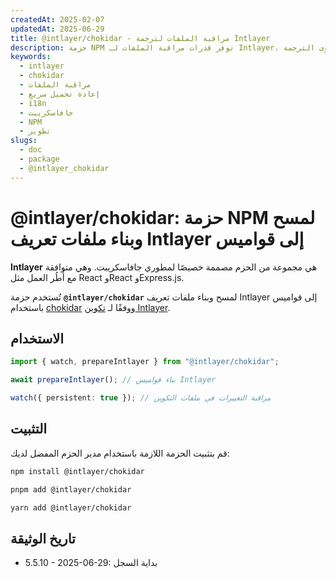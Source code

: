 ```yaml
---
createdAt: 2025-02-07
updatedAt: 2025-06-29
title: @intlayer/chokidar - مراقبة الملفات لترجمة Intlayer
description: حزمة NPM توفر قدرات مراقبة الملفات لـ Intlayer، مما يتيح التحديثات التلقائية وإعادة التحميل السريع لمحتوى الترجمة.
keywords:
  - intlayer
  - chokidar
  - مراقبة الملفات
  - إعادة تحميل سريع
  - i18n
  - جافاسكريبت
  - NPM
  - تطوير
slugs:
  - doc
  - package
  - @intlayer_chokidar
---
```


# @intlayer/chokidar: حزمة NPM لمسح وبناء ملفات تعريف Intlayer إلى قواميس

**Intlayer** هي مجموعة من الحزم مصممة خصيصًا لمطوري جافاسكريبت. وهي متوافقة مع أُطُر العمل مثل React وReact وExpress.js.

تُستخدم حزمة **`@intlayer/chokidar`** لمسح وبناء ملفات تعريف Intlayer إلى قواميس باستخدام [chokidar](https://github.com/paulmillr/chokidar) ووفقًا لـ [تكوين Intlayer](https://github.com/aymericzip/intlayer/blob/main/docs/docs/ar/configuration.md).

## الاستخدام

```ts
import { watch, prepareIntlayer } from "@intlayer/chokidar";

await prepareIntlayer(); // بناء قواميس Intlayer

watch({ persistent: true }); // مراقبة التغييرات في ملفات التكوين
```

## التثبيت

قم بتثبيت الحزمة اللازمة باستخدام مدير الحزم المفضل لديك:

```bash packageManager="npm"
npm install @intlayer/chokidar
```

```bash packageManager="pnpm"
pnpm add @intlayer/chokidar
```

```bash packageManager="yarn"
yarn add @intlayer/chokidar
```

## تاريخ الوثيقة

- 5.5.10 - 2025-06-29: بداية السجل

